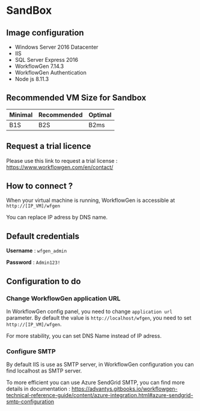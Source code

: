 # SandBox

## Image configuration

- Windows Server 2016 Datacenter
- IIS
- SQL Server Express 2016
- WorkflowGen 7.14.3
- WorkflowGen Authentication
- Node js 8.11.3

## Recommended VM Size for Sandbox

| Minimal | Recommended | Optimal |
| --- | --- |---|
| B1S | B2S | B2ms |

## Request a trial licence

Please use this link to request a trial license : https://www.workflowgen.com/en/contact/

## How to connect ?

When your virtual machine is running, WorkflowGen is accessible at `http://[IP_VM]/wfgen`

You can replace IP adress by DNS name.

## Default credentials

**Username** : `wfgen_admin`

**Password** : `Admin123!`

## Configuration to do

### Change WorkflowGen application URL

In WorkflowGen config panel, you need to change `application url` parameter. By default the value is `http://localhost/wfgen`, you need to set `http://[IP_VM]/wfgen`.

For more stability, you can set DNS Name instead of IP adress.

### Configure SMTP

By default IIS is use as SMTP server, in WorkflowGen configuration you can find localhost as SMTP server.

To more efficient you can use Azure SendGrid SMTP, you can find more details in documentation : https://advantys.gitbooks.io/workflowgen-technical-reference-guide/content/azure-integration.html#azure-sendgrid-smtp-configuration